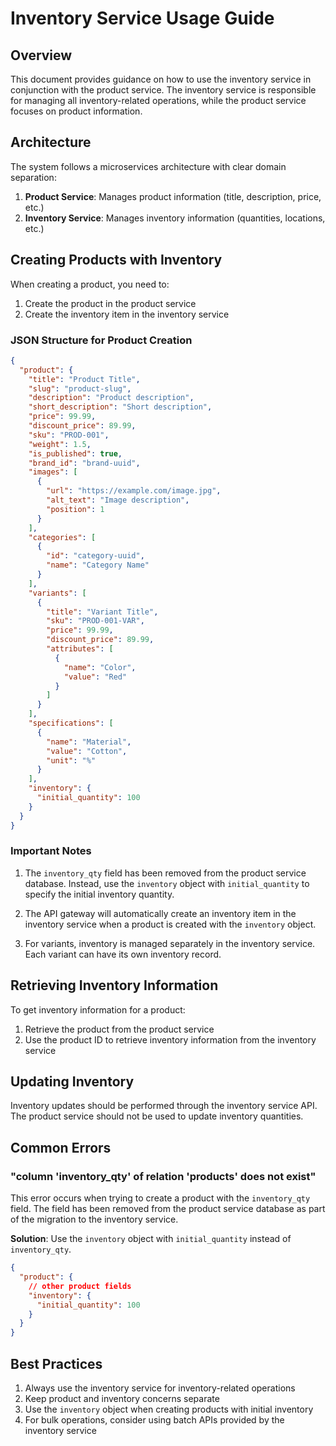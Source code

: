 # Inventory Service Usage Guide

## Overview

This document provides guidance on how to use the inventory service in conjunction with the product service. The inventory service is responsible for managing all inventory-related operations, while the product service focuses on product information.

## Architecture

The system follows a microservices architecture with clear domain separation:

1. **Product Service**: Manages product information (title, description, price, etc.)
2. **Inventory Service**: Manages inventory information (quantities, locations, etc.)

## Creating Products with Inventory

When creating a product, you need to:

1. Create the product in the product service
2. Create the inventory item in the inventory service

### JSON Structure for Product Creation

```json
{
  "product": {
    "title": "Product Title",
    "slug": "product-slug",
    "description": "Product description",
    "short_description": "Short description",
    "price": 99.99,
    "discount_price": 89.99,
    "sku": "PROD-001",
    "weight": 1.5,
    "is_published": true,
    "brand_id": "brand-uuid",
    "images": [
      {
        "url": "https://example.com/image.jpg",
        "alt_text": "Image description",
        "position": 1
      }
    ],
    "categories": [
      {
        "id": "category-uuid",
        "name": "Category Name"
      }
    ],
    "variants": [
      {
        "title": "Variant Title",
        "sku": "PROD-001-VAR",
        "price": 99.99,
        "discount_price": 89.99,
        "attributes": [
          {
            "name": "Color",
            "value": "Red"
          }
        ]
      }
    ],
    "specifications": [
      {
        "name": "Material",
        "value": "Cotton",
        "unit": "%"
      }
    ],
    "inventory": {
      "initial_quantity": 100
    }
  }
}
```

### Important Notes

1. The `inventory_qty` field has been removed from the product service database. Instead, use the `inventory` object with `initial_quantity` to specify the initial inventory quantity.

2. The API gateway will automatically create an inventory item in the inventory service when a product is created with the `inventory` object.

3. For variants, inventory is managed separately in the inventory service. Each variant can have its own inventory record.

## Retrieving Inventory Information

To get inventory information for a product:

1. Retrieve the product from the product service
2. Use the product ID to retrieve inventory information from the inventory service

## Updating Inventory

Inventory updates should be performed through the inventory service API. The product service should not be used to update inventory quantities.

## Common Errors

### "column 'inventory_qty' of relation 'products' does not exist"

This error occurs when trying to create a product with the `inventory_qty` field. The field has been removed from the product service database as part of the migration to the inventory service.

**Solution**: Use the `inventory` object with `initial_quantity` instead of `inventory_qty`.

```json
{
  "product": {
    // other product fields
    "inventory": {
      "initial_quantity": 100
    }
  }
}
```

## Best Practices

1. Always use the inventory service for inventory-related operations
2. Keep product and inventory concerns separate
3. Use the `inventory` object when creating products with initial inventory
4. For bulk operations, consider using batch APIs provided by the inventory service
